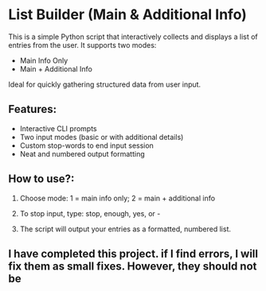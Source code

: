 # List Builder (Main & Additional Info)

This is a simple Python script that interactively collects and displays a list of entries from the user. It supports two modes:
- Main Info Only
- Main + Additional Info

Ideal for quickly gathering structured data from user input.

## Features:

- Interactive CLI prompts
- Two input modes (basic or with additional details)
- Custom stop-words to end input session
- Neat and numbered output formatting

## How to use?:  

1. Choose mode: 1 = main info only; 2 = main + additional info

2. To stop input, type: stop, enough, yes, or -

3. The script will output your entries as a formatted, numbered list.

## I have completed this project. if I find errors, I will fix them as small fixes. However, they should not be
